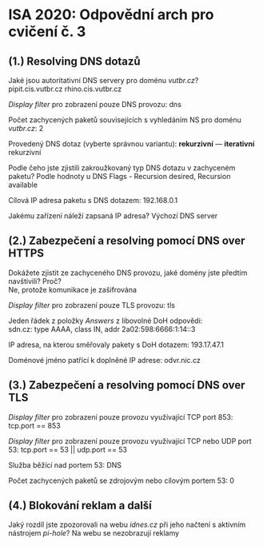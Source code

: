 # ISA 2020: Odpovědní arch pro cvičení č. 3

## (1.) Resolving DNS dotazů

Jaké jsou autoritativní DNS servery pro doménu *vutbr.cz*?\
pipit.cis.vutbr.cz
rhino.cis.vutbr.cz

*Display filter* pro zobrazení pouze DNS provozu:
dns

Počet zachycených paketů souvisejících s vyhledáním NS pro doménu *vutbr.cz*:
2

Provedený DNS dotaz (vyberte správnou variantu): **rekurzivní** — **iterativní**
rekurzivní

Podle čeho jste zjistili zakroužkovaný typ DNS dotazu v zachyceném paketu?
Podle hodnoty u DNS Flags - Recursion desired, Recursion available

Cílová IP adresa paketu s DNS dotazem:
192.168.0.1

Jakému zařízení náleží zapsaná IP adresa?
Výchozí DNS server

## (2.) Zabezpečení a resolving pomocí DNS over HTTPS

Dokážete zjistit ze zachyceného DNS provozu, jaké domény jste předtím navštívili? Proč?   
Ne, protože komunikace je zašifrována

*Display filter* pro zobrazení pouze TLS provozu:
tls

Jeden řádek z položky *Answers* z libovolné DoH odpovědi:  
sdn.cz: type AAAA, class IN, addr 2a02:598:6666:1:14::3


IP adresa, na kterou směřovaly pakety s DoH dotazem:
193.17.47.1

Doménové jméno patřící k doplněné IP adrese:
odvr.nic.cz

## (3.) Zabezpečení a resolving pomocí DNS over TLS

*Display filter* pro zobrazení pouze provozu využívající TCP port 853:
tcp.port == 853

*Display filter* pro zobrazení pouze provozu využívající TCP nebo UDP port 53:
tcp.port == 53 || udp.port == 53

Služba běžící nad portem 53:
DNS

Počet zachycených paketů se zdrojovým nebo cílovým portem 53:
0

## (4.) Blokování reklam a další
Jaký rozdíl jste zpozorovali na webu *idnes.cz* při jeho načtení s aktivním nástrojem *pi-hole*?
Na webu se nezobrazují reklamy